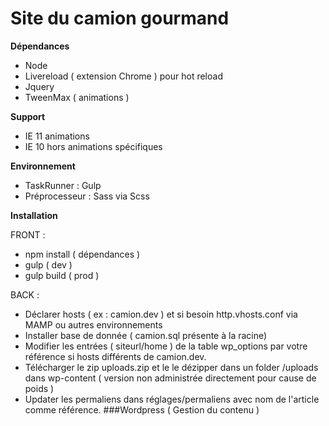# Site du camion gourmand

**Dépendances**

- Node
- Livereload ( extension Chrome ) pour hot reload
- Jquery
- TweenMax ( animations )

**Support**
- IE 11 animations
- IE 10 hors animations spécifiques

**Environnement**

- TaskRunner : Gulp
- Préprocesseur : Sass via Scss

**Installation**

FRONT :

- npm install ( dépendances )
- gulp ( dev )
- gulp build ( prod )

BACK :

- Déclarer hosts ( ex : camion.dev ) et si besoin http.vhosts.conf via MAMP ou autres environnements
- Installer base de donnée ( camion.sql présente à la racine)
- Modifier les entrées ( siteurl/home ) de la table wp_options par votre référence si hosts différents de camion.dev.
- Télécharger le zip uploads.zip et le le dézipper dans un folder /uploads dans wp-content ( version non administrée directement pour cause de poids )
- Updater les permaliens dans réglages/permaliens avec nom de l'article comme référence.
###Wordpress ( Gestion du contenu )
    
